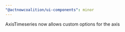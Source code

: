 ```yaml
---
"@actnowcoalition/ui-components": minor
---
```


AxisTimeseries now allows custom options for the axis
